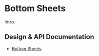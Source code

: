 <!--docs:
title: "Bottom Sheets"
layout: detail
section: components
iconId: bottom_sheet
path: /catalog/bottom-sheets/
-->

# Bottom Sheets

Intro.

## Design & API Documentation

<ul class="icon-list">
  <li class="icon-list-item icon-list-item--spec">
    <a href="https://material.io/guidelines/components/bottom-sheets.html">Bottom Sheets</a>
  </li>
</ul>
